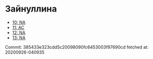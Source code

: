 # Зайнуллина
- [10: NA](10.md)
- [11: AC](11.md)
- [12: NA](12.md)
- [13: NA](13.md)

Commit: 385433e323cdd5c20098090fc6453003f97690cd
 fetched at: 20200926-040935
